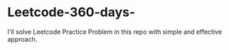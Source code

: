 # Leetcode-360-days-
I'll solve Leetcode Practice Problem in this repo with simple and effective approach. 
